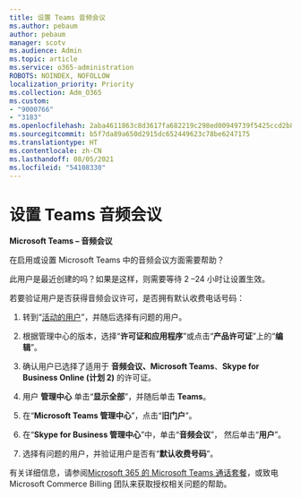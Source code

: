 ```yaml
---
title: 设置 Teams 音频会议
ms.author: pebaum
author: pebaum
manager: scotv
ms.audience: Admin
ms.topic: article
ms.service: o365-administration
ROBOTS: NOINDEX, NOFOLLOW
localization_priority: Priority
ms.collection: Adm_O365
ms.custom:
- "9000766"
- "3183"
ms.openlocfilehash: 2aba4611863c8d3617fa682219c298ed00949739f5425ccd2b8f6bba18b28a1a
ms.sourcegitcommit: b5f7da89a650d2915dc652449623c78be6247175
ms.translationtype: HT
ms.contentlocale: zh-CN
ms.lasthandoff: 08/05/2021
ms.locfileid: "54108330"
---
```

# <a name="setup-audio-conferencing-for-teams"></a>设置 Teams 音频会议

**Microsoft Teams – 音频会议**

在启用或设置 Microsoft Teams 中的音频会议方面需要帮助？

此用户是最近创建的吗？如果是这样，则需要等待 2 –24 小时让设置生效。

若要验证用户是否获得音频会议许可，是否拥有默认收费电话号码：

1. 转到“[活动的用户](https://admin.microsoft.com/Adminportal/Home?source=applauncher#/users)”，并随后选择有问题的用户。

2. 根据管理中心的版本，选择“**许可证和应用程序**”或点击“**产品许可证**”上的“**编辑**”。

3. 确认用户已选择了适用于 **音频会议、Microsoft Teams**、**Skype for Business Online (计划 2)** 的许可证。

4. 用户 **管理中心** 单击“**显示全部**”，并随后单击 **Teams**。

5. 在“**Microsoft Teams 管理中心**”，点击“**旧门户**”。

6. 在“**Skype for Business 管理中心**”中，单击“**音频会议**”， 然后单击“**用户**”。

7. 选择有问题的用户，并验证用户是否有“**默认收费号码**”。

有关详细信息，请参阅[Microsoft 365 的 Microsoft Teams 通话套餐](https://docs.microsoft.com/microsoftteams/calling-plans-for-office-365)，或致电 Microsoft Commerce Billing 团队来获取授权相关问题的帮助。